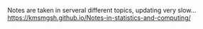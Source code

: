 Notes are taken in serveral different topics, updating very slow...
 https://kmsmgsh.github.io/Notes-in-statistics-and-computing/
